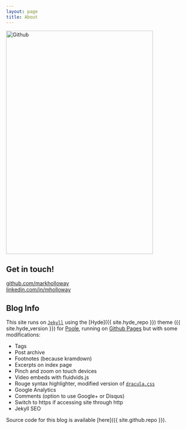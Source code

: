 ```yaml
---
layout: page
title: About
---
```


   <p>
       <a class="sidebar-nav-icons"><img src="{{ site.baseurl }}/public/assets/about-mark.jpg" alt="Github" width="400" height="608"></a>
   </p>

## Get in touch!
 
[github.com/markholloway](https://github.com/markholloway)  
[linkedin.com/in/mholloway](http://linkedin.com/in/mholloway)

## Blog Info

This site runs on [`Jekyll`](https://jekyllrb.com) using the [Hyde]({{ site.hyde_repo }}) theme ({{ site.hyde_version }}) for [Poole](http://getpoole.com), running on [Github Pages](https://pages.github.com) but with some modifications:

- Tags
- Post archive
- Footnotes (because kramdown)
- Excerpts on index page
- Pinch and zoom on touch devices
- Video embeds with fluidvids.js
- Rouge syntax highlighter, modified version of [`dracula.css`](https://github.com/dracula/pygments)
- Google Analytics
- Comments (option to use Google+ or Disqus)
- Switch to https if accessing site through http
- Jekyll SEO

Source code for this blog is available [here]({{ site.github.repo }}).

